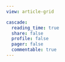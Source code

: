 ```yaml
---
view: article-grid

cascade:
  reading_time: true
  share: false
  profile: false
  pager: false
  commentable: true
---
```

